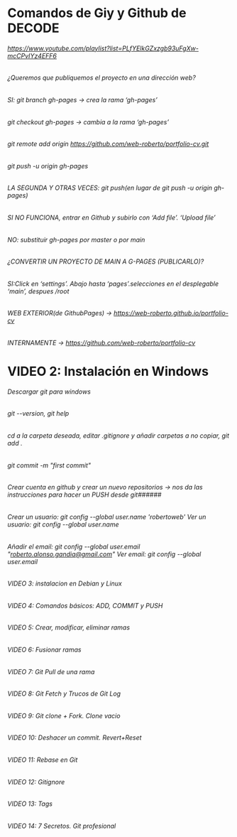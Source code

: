# Comandos de Giy y Github de DECODE
###### https://www.youtube.com/playlist?list=PLfYElkGZxzgb93uFgXw-mcCPvIYz4EFF6
###### ¿Queremos que publiquemos el proyecto en una dirección web?
###### SI: git branch  gh-pages  → crea la rama ‘gh-pages’
######	git checkout gh-pages → cambia a la rama  ‘gh-pages’
######	git remote add origin https://github.com/web-roberto/portfolio-cv.git
######	git push -u origin  gh-pages
######   LA SEGUNDA Y OTRAS VECES: git push(en lugar de git push -u origin gh-pages)
######	SI NO FUNCIONA, entrar en Github y subirlo con ‘Add file’. ‘Upload file’
###### NO: substituir gh-pages por master o por main
###### ¿CONVERTIR UN PROYECTO DE MAIN A G-PAGES (PUBLICARLO)?
###### SI:Click en ‘settings’. Abajo hasta ‘pages’.selecciones en el desplegable ‘main’, despues /root
######     WEB EXTERIOR(de GithubPages) → https://web-roberto.github.io/portfolio-cv  
######     INTERNAMENTE → https://github.com/web-roberto/portfolio-cv 
######
# VIDEO 2: Instalación en Windows
###### Descargar git para windows
###### git --version, git help
###### cd a la carpeta deseada, editar .gitignore y añadir carpetas a no copiar, git add .
###### git commit -m "first commit"
###### Crear cuenta en github y crear un nuevo repositorios -> nos da las instrucciones para hacer un PUSH desde git######
###### Crear un usuario: git config --global user.name 'robertoweb'   Ver un usuario: git config --global user.name
###### Añadir el email: git config --global user.email "roberto.alonso.gandia@gmail.com" Ver email: git config --global user.email
######
###### VIDEO 3: instalacion en Debian y Linux
######
###### VIDEO 4: Comandos básicos: ADD, COMMIT y PUSH
######
###### VIDEO 5: Crear, modificar, eliminar ramas
######
###### VIDEO 6: Fusionar ramas
######
###### VIDEO 7: Git Pull de una rama
######
###### VIDEO 8: Git Fetch y Trucos de Git Log
######
###### VIDEO 9: Git clone + Fork. Clone vacio
######
###### VIDEO 10: Deshacer un commit. Revert+Reset
######
###### VIDEO 11: Rebase en Git
######
###### VIDEO 12: Gitignore
######
###### VIDEO 13: Tags
######
###### VIDEO 14: 7 Secretos. Git profesional
######